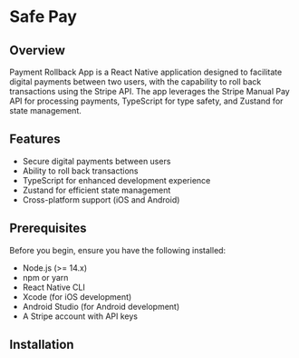 # Safe Pay

## Overview

Payment Rollback App is a React Native application designed to facilitate digital payments between two users, with the capability to roll back transactions using the Stripe API. The app leverages the Stripe Manual Pay API for processing payments, TypeScript for type safety, and Zustand for state management.

## Features

- Secure digital payments between users
- Ability to roll back transactions
- TypeScript for enhanced development experience
- Zustand for efficient state management
- Cross-platform support (iOS and Android)

## Prerequisites

Before you begin, ensure you have the following installed:

- Node.js (>= 14.x)
- npm or yarn
- React Native CLI
- Xcode (for iOS development)
- Android Studio (for Android development)
- A Stripe account with API keys

## Installation

